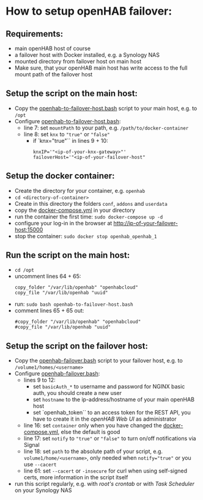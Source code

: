 # How to setup __openHAB failover__:

## Requirements:
* main openHAB host of course
* a failover host with Docker installed, e.g. a Synology NAS
* mounted directory from failover host on main host
* Make sure, that your openHAB main host has write access to the full mount path of the failover host

## Setup the script on the main host:
* Copy the [openhab-to-failover-host.bash](openhab-to-failover-host.bash) script to your main host, e.g. to ``/opt``
* Configure [openhab-to-failover-host.bash](openhab-to-failover-host.bash):
  * line 7: set ``mountPath`` to your path, e.g. ``/path/to/docker-container``
  * line 8: set ``knx`` to ``"true"`` or ``"false"``
    * if `knx="true"`` in lines 9 + 10:
       ```
       knxIP='"<ip-of-your-knx-gateway>"'
       failoverHost='"<ip-of-your-failover-host"
       ```
## Setup the docker container:
* Create the directory for your container, e.g. ``openhab``
* ``cd <directory-of-container>``
* Create in this directory the folders ``conf``, ``addons`` and ``userdata``
* copy the [docker-compose.yml](docker-compose.yml) in your directory
* run the container the first time: ``sudo docker-compose up -d``
* configure your log-in in the browser at [http://ip-of-your-failover-host:15000](http://ip-of-your-failover-host:15000)
* stop the container: ``sudo docker stop openhab_openhab_1``

## Run the script on the main host:
* ``cd /opt``
* uncomment lines 64 + 65:
  ```
  copy_folder "/var/lib/openhab" "openhabcloud"
  copy_file "/var/lib/openhab "uuid"
  ```
* run: ``sudo bash openhab-to-failover-host.bash``
* comment lines 65 + 65 out:
  ```
  #copy_folder "/var/lib/openhab" "openhabcloud"
  #copy_file "/var/lib/openhab "uuid"
  ```

## Setup the script on the failover host:
* Copy the [openhab-failover.bash](openhab-failover.bash) script to your failover host, e.g. to ``/volume1/homes/<username>``
* Configure [openhab-failover.bash](openhab-failover.bash):
  * lines 9 to 12:
    * set ``basicAuth_*`` to username and password for NGINX basic auth, you should create a new user
    * set ``hostname`` to the ip-address/hostname of your main openHAB host
    * set `openhab_token`` to an access token for the REST API, you have to create it in the _openHAB Web UI_ as administrator
  * line 16: set ``container`` only when you have changed the [docker-compose.yml](docker-compose.yml), else the default is good
  * line 17: set ``notify`` to ``"true"`` or ``"false"`` to turn on/off notifications via Signal
  * line 18: set ``path`` to the absolute path of your script, e.g. ``volume1/home/<username>``, only needed when ``notify="true"`` or you use ``--cacert``
  * line 61: set ``--cacert`` or ``-insecure`` for curl when using self-signed certs, more information in the script itself
* run this script regularly, e.g. with _root's crontab_ or with _Task Scheduler_ on your Synology NAS